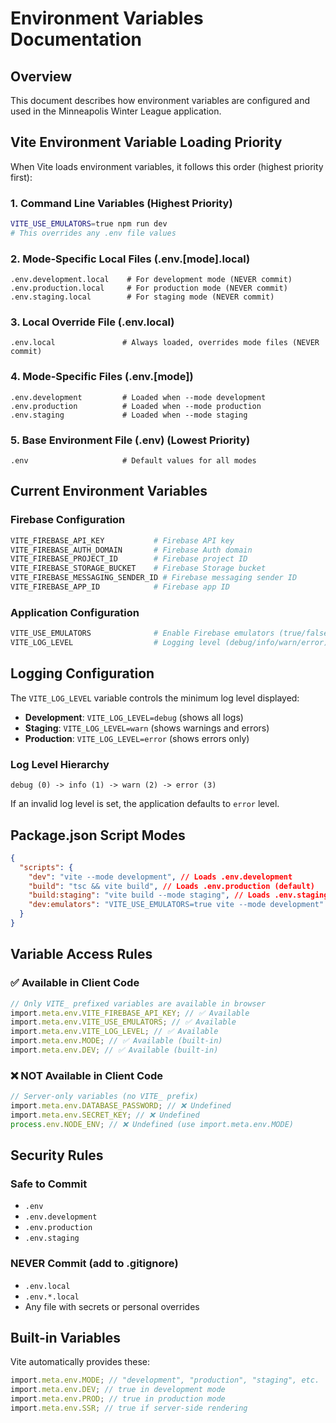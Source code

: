 # Environment Variables Documentation

## Overview

This document describes how environment variables are configured and used in the Minneapolis Winter League application.

## Vite Environment Variable Loading Priority

When Vite loads environment variables, it follows this order (highest priority first):

### 1. **Command Line Variables** (Highest Priority)

```bash
VITE_USE_EMULATORS=true npm run dev
# This overrides any .env file values
```

### 2. **Mode-Specific Local Files** (.env.[mode].local)

```
.env.development.local    # For development mode (NEVER commit)
.env.production.local     # For production mode (NEVER commit)
.env.staging.local        # For staging mode (NEVER commit)
```

### 3. **Local Override File** (.env.local)

```
.env.local               # Always loaded, overrides mode files (NEVER commit)
```

### 4. **Mode-Specific Files** (.env.[mode])

```
.env.development         # Loaded when --mode development
.env.production          # Loaded when --mode production
.env.staging             # Loaded when --mode staging
```

### 5. **Base Environment File** (.env) (Lowest Priority)

```
.env                     # Default values for all modes
```

## Current Environment Variables

### Firebase Configuration

```bash
VITE_FIREBASE_API_KEY           # Firebase API key
VITE_FIREBASE_AUTH_DOMAIN       # Firebase Auth domain
VITE_FIREBASE_PROJECT_ID        # Firebase project ID
VITE_FIREBASE_STORAGE_BUCKET    # Firebase Storage bucket
VITE_FIREBASE_MESSAGING_SENDER_ID # Firebase messaging sender ID
VITE_FIREBASE_APP_ID            # Firebase app ID
```

### Application Configuration

```bash
VITE_USE_EMULATORS              # Enable Firebase emulators (true/false)
VITE_LOG_LEVEL                  # Logging level (debug/info/warn/error)
```

## Logging Configuration

The `VITE_LOG_LEVEL` variable controls the minimum log level displayed:

- **Development**: `VITE_LOG_LEVEL=debug` (shows all logs)
- **Staging**: `VITE_LOG_LEVEL=warn` (shows warnings and errors)
- **Production**: `VITE_LOG_LEVEL=error` (shows errors only)

### Log Level Hierarchy

```
debug (0) -> info (1) -> warn (2) -> error (3)
```

If an invalid log level is set, the application defaults to `error` level.

## Package.json Script Modes

```json
{
  "scripts": {
    "dev": "vite --mode development", // Loads .env.development
    "build": "tsc && vite build", // Loads .env.production (default)
    "build:staging": "vite build --mode staging", // Loads .env.staging
    "dev:emulators": "VITE_USE_EMULATORS=true vite --mode development"
  }
}
```

## Variable Access Rules

### ✅ Available in Client Code

```typescript
// Only VITE_ prefixed variables are available in browser
import.meta.env.VITE_FIREBASE_API_KEY; // ✅ Available
import.meta.env.VITE_USE_EMULATORS; // ✅ Available
import.meta.env.VITE_LOG_LEVEL; // ✅ Available
import.meta.env.MODE; // ✅ Available (built-in)
import.meta.env.DEV; // ✅ Available (built-in)
```

### ❌ NOT Available in Client Code

```typescript
// Server-only variables (no VITE_ prefix)
import.meta.env.DATABASE_PASSWORD; // ❌ Undefined
import.meta.env.SECRET_KEY; // ❌ Undefined
process.env.NODE_ENV; // ❌ Undefined (use import.meta.env.MODE)
```

## Security Rules

### Safe to Commit

- `.env`
- `.env.development`
- `.env.production`
- `.env.staging`

### NEVER Commit (add to .gitignore)

- `.env.local`
- `.env.*.local`
- Any file with secrets or personal overrides

## Built-in Variables

Vite automatically provides these:

```typescript
import.meta.env.MODE; // "development", "production", "staging", etc.
import.meta.env.DEV; // true in development mode
import.meta.env.PROD; // true in production mode
import.meta.env.SSR; // true if server-side rendering
```
